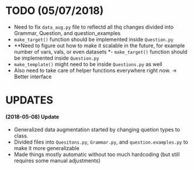 # TODO (05/07/2018)
- Need to fix `data_aug.py` file to reflectd all thq changes divided into Grammar, Question, and question_examples
- `make_target()` function should be implemented inside `Question.py`
- **Need to figure out how to make it scalable in the future, for example number of vars, vals, or even datasets
*- `make_target()` function should be implemented inside `Question.py`
- `make_template()` might need to be inside `Questions.py` as well
- Also need to take care of helper functions everywhere right now. -> Better interface

# UPDATES
#### (2018-05-08) Update
- Generalized data augmentation started by changing quetion types to class.
- Divided files into `Quesitons.py`, `Grammar.py`, and `question.examples.py` to make it more generalizable
- Made things mostly automatic without too much hardcoding (but still requires some manual adjustments)
